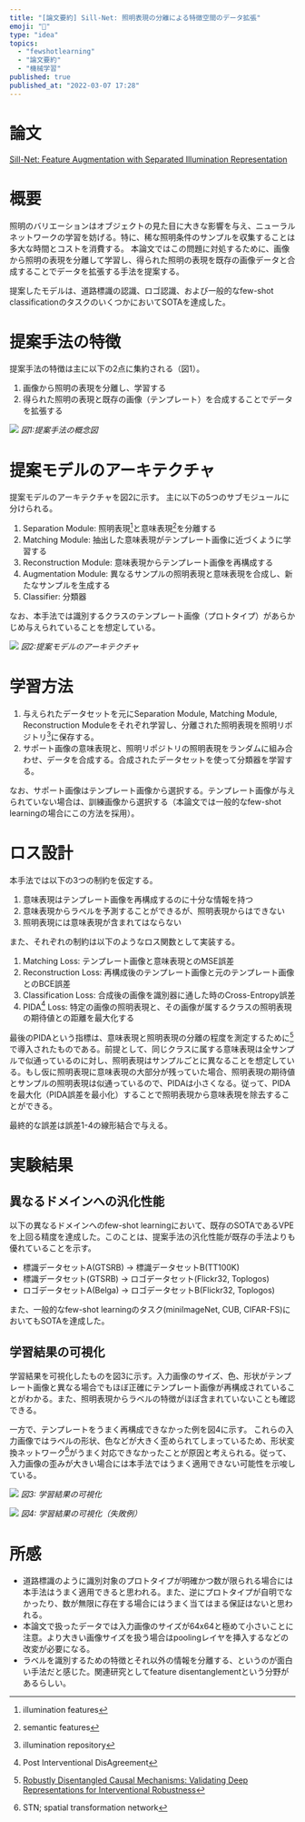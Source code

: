 ```yaml
---
title: "[論文要約] Sill-Net: 照明表現の分離による特徴空間のデータ拡張"
emoji: "🚳"
type: "idea"
topics:
  - "fewshotlearning"
  - "論文要約"
  - "機械学習"
published: true
published_at: "2022-03-07 17:28"
---
```


# 論文

[Sill-Net: Feature Augmentation with Separated Illumination Representation
](https://arxiv.org/abs/2102.03539v2)

# 概要

照明のバリエーションはオブジェクトの見た目に大きな影響を与え、ニューラルネットワークの学習を妨げる。特に、稀な照明条件のサンプルを収集することは多大な時間とコストを消費する。
本論文ではこの問題に対処するために、画像から照明の表現を分離して学習し、得られた照明の表現を既存の画像データと合成することでデータを拡張する手法を提案する。

提案したモデルは、道路標識の認識、ロゴ認識、および一般的なfew-shot classificationのタスクのいくつかにおいてSOTAを達成した。

# 提案手法の特徴

提案手法の特徴は主に以下の2点に集約される（図1）。

1. 画像から照明の表現を分離し、学習する
2. 得られた照明の表現と既存の画像（テンプレート）を合成することでデータを拡張する

![](https://storage.googleapis.com/zenn-user-upload/eaffdba278f9-20220307.png)
*図1:提案手法の概念図*

# 提案モデルのアーキテクチャ

提案モデルのアーキテクチャを図2に示す。
主に以下の5つのサブモジュールに分けられる。

1. Separation Module: 照明表現[^1]と意味表現[^2]を分離する
2. Matching Module: 抽出した意味表現がテンプレート画像に近づくように学習する
3. Reconstruction Module: 意味表現からテンプレート画像を再構成する
4. Augmentation Module: 異なるサンプルの照明表現と意味表現を合成し、新たなサンプルを生成する
5. Classifier: 分類器

なお、本手法では識別するクラスのテンプレート画像（プロトタイプ）があらかじめ与えられていることを想定している。

![](https://storage.googleapis.com/zenn-user-upload/a776fed538ce-20220307.png)
*図2:提案モデルのアーキテクチャ*

[^1]: illumination features
[^2]: semantic features

# 学習方法

1. 与えられたデータセットを元にSeparation Module, Matching Module, Reconstruction Moduleをそれぞれ学習し、分離された照明表現を照明リポジトリ[^5]に保存する。
2. サポート画像の意味表現と、照明リポジトリの照明表現をランダムに組み合わせ、データを合成する。合成されたデータセットを使って分類器を学習する。

なお、サポート画像はテンプレート画像から選択する。テンプレート画像が与えられていない場合は、訓練画像から選択する（本論文では一般的なfew-shot learningの場合にこの方法を採用）。

[^5]: illumination repository

# ロス設計

本手法では以下の3つの制約を仮定する。

1. 意味表現はテンプレート画像を再構成するのに十分な情報を持つ
2. 意味表現からラベルを予測することができるが、照明表現からはできない
3. 照明表現には意味表現が含まれてはならない

また、それぞれの制約は以下のようなロス関数として実装する。

1. Matching Loss: テンプレート画像と意味表現とのMSE誤差
2. Reconstruction Loss: 再構成後のテンプレート画像と元のテンプレート画像とのBCE誤差
3. Classification Loss: 合成後の画像を識別器に通した時のCross-Entropy誤差
4. PIDA[^3] Loss: 特定の画像の照明表現と、その画像が属するクラスの照明表現の期待値との距離を最大化する

最後のPIDAという指標は、意味表現と照明表現の分離の程度を測定するために[^4]で導入されたものである。前提として、同じクラスに属する意味表現は全サンプルで似通っているのに対し、照明表現はサンプルごとに異なることを想定している。もし仮に照明表現に意味表現の大部分が残っていた場合、照明表現の期待値とサンプルの照明表現は似通っているので、PIDAは小さくなる。従って、PIDAを最大化（PIDA誤差を最小化）することで照明表現から意味表現を除去することができる。

最終的な誤差は誤差1-4の線形結合で与える。

[^3]: Post Interventional DisAgreement
[^4]: [Robustly Disentangled Causal Mechanisms: Validating Deep Representations for Interventional Robustness](https://arxiv.org/abs/1811.00007)

# 実験結果

## 異なるドメインへの汎化性能

以下の異なるドメインへのfew-shot learningにおいて、既存のSOTAであるVPEを上回る精度を達成した。このことは、提案手法の汎化性能が既存の手法よりも優れていることを示す。

* 標識データセットA(GTSRB) -> 標識データセットB(TT100K)
* 標識データセット(GTSRB) -> ロゴデータセット(Flickr32, Toplogos)
* ロゴデータセットA(Belga) -> ロゴデータセットB(Flickr32, Toplogos)

また、一般的なfew-shot learningのタスク(miniImageNet, CUB, CIFAR-FS)においてもSOTAを達成した。

## 学習結果の可視化

学習結果を可視化したものを図3に示す。入力画像のサイズ、色、形状がテンプレート画像と異なる場合でもほぼ正確にテンプレート画像が再構成されていることがわかる。また、照明表現からラベルの特徴がほぼ含まれていないことも確認できる。

一方で、テンプレートをうまく再構成できなかった例を図4に示す。
これらの入力画像ではラベルの形状、色などが大きく歪められてしまっているため、形状変換ネットワーク[^6]がうまく対応できなかったことが原因と考えられる。従って、入力画像の歪みが大きい場合には本手法ではうまく適用できない可能性を示唆している。

![](https://storage.googleapis.com/zenn-user-upload/3ef31fd76a8b-20220307.png)
*図3: 学習結果の可視化*

![](https://storage.googleapis.com/zenn-user-upload/2b877c3fbfe0-20220307.png)
*図4: 学習結果の可視化（失敗例）*

[^6]: STN; spatial transformation network

# 所感

* 道路標識のように識別対象のプロトタイプが明確かつ数が限られる場合には本手法はうまく適用できると思われる。また、逆にプロトタイプが自明でなかったり、数が無限に存在する場合にはうまく当てはまる保証はないと思われる。
* 本論文で扱ったデータでは入力画像のサイズが64x64と極めて小さいことに注意。より大きい画像サイズを扱う場合はpoolingレイヤを挿入するなどの改変が必要になる。
* ラベルを識別するための特徴とそれ以外の情報を分離する、というのが面白い手法だと感じた。関連研究としてfeature disentanglementという分野があるらしい。
